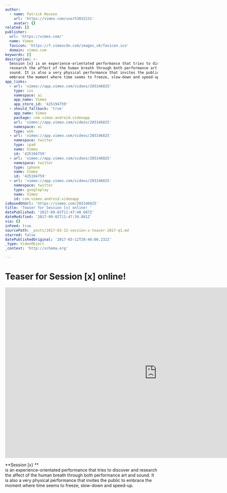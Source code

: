 ```yaml
---
author:
  - name: Patrick Housen
    url: 'https://vimeo.com/user53032231'
    avatar: {}
related: []
publisher:
  url: 'https://vimeo.com/'
  name: Vimeo
  favicon: 'https://f.vimeocdn.com/images_v6/favicon.ico'
  domain: vimeo.com
keywords: []
description: >-
  Session [x} is an experience-orientated performance that tries to discover and
  research the affect of the human breath through both performance art and
  sound. It is also a very physical performance that invites the public to
  embrace the moment where time seems to freeze, slow-down and speed-up.
app_links:
  - url: 'vimeo://app.vimeo.com/videos/203146825'
    type: ios
    namespace: ai
    app_name: Vimeo
    app_store_id: '425194759'
  - should_fallback: 'true'
    app_name: Vimeo
    package: com.vimeo.android.videoapp
    url: 'vimeo://app.vimeo.com/videos/203146825'
    namespace: ai
    type: web
  - url: 'vimeo://app.vimeo.com/videos/203146825'
    namespace: twitter
    type: ipad
    name: Vimeo
    id: '425194759'
  - url: 'vimeo://app.vimeo.com/videos/203146825'
    namespace: twitter
    type: iphone
    name: Vimeo
    id: '425194759'
  - url: 'vimeo://app.vimeo.com/videos/203146825'
    namespace: twitter
    type: googleplay
    name: Vimeo
    id: com.vimeo.android.videoapp
isBasedOnUrl: 'https://vimeo.com/203146825'
title: 'Teaser for Session [x] online! '
datePublished: '2017-09-02T11:47:40.687Z'
dateModified: '2017-09-02T11:47:39.881Z'
via: {}
inFeed: true
sourcePath: _posts/2017-03-12-session-x-teaser-2017-q1.md
starred: false
datePublishedOriginal: '2017-03-12T20:46:06.232Z'
_type: VideoObject
_context: 'http://schema.org'

---
```

# Teaser for Session \[x\] online! 

<iframe src="https://cdn.embedly.com/widgets/media.html?src=https%3A%2F%2Fplayer.vimeo.com%2Fvideo%2F203146825&amp;url=https%3A%2F%2Fvimeo.com%2F203146825&amp;image=https%3A%2F%2Fi.vimeocdn.com%2Fvideo%2F617351038_1280.jpg&amp;key=b7d04c9b404c499eba89ee7072e1c4f7&amp;type=text%2Fhtml&amp;schema=vimeo" width="1000" height="563" scrolling="no" frameborder="0" allowfullscreen="" style=""></iframe>

**Session \[x} **  
is an experience-orientated performance that tries to discover and research the affect of the human breath through both performance art and sound. It is also a very physical performance that invites the public to embrace the moment where time seems to freeze, slow-down and speed-up.